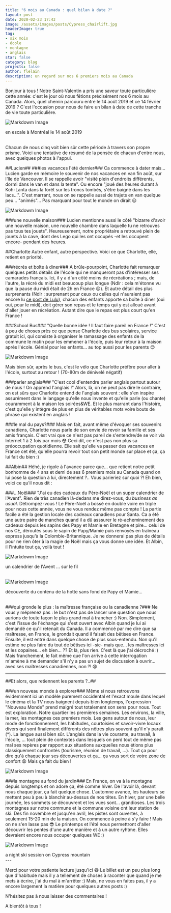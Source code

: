 ```yaml
---
title: "6 mois au Canada : quel bilan à date ?"
layout: post
date: 2020-02-23 17:43
image: /assets/images/posts/Cypress_chairlift.jpg
headerImage: true
tag:
- six mois
- école
- montagne
- anglais
star: false
category: blog
projects: false
author: flelain
description: un regard sur nos 6 premiers mois au Canada
---
```


Bonjour à tous !
Notre Saint-Valentin a pris une saveur toute particulière cette année: c'est le jour où nous fêtions précisément nos 6 mois au Canada. Alors, quel chemin parcouru entre le 14 août 2019 et ce 14 février 2019 ? C'est l'occasion pour nous de faire un bilan à date de cette tranche de vie toute particulière.  

![Markdowm Image](/assets/images/posts/airport_Montreal.jpg)
<figcaption class="caption">en escale à Montréal le 14 août 2019</figcaption>
<br>

Chacun de nous cinq voit bien sûr cette période à travers son propre prisme. Voici une tentative de résumé de la pensée de chacun d'entre nous, avec quelques photos à l'appui.

##Lucien##
###les vacances l'été dernier###
Ca commence à dater mais... Lucien garde en mémoire le souvenir de nos vacances en van fin août, sur l'île de Vancouver. Il se rappelle avoir "visité plein d'endroits différents, dormi dans le van et dans la tente". Ou encore "joué des heures durant à Koh-Lanta dans la forêt sur les troncs tombés, s'être baigné dans les lacs...". C'est marrant, nous on se rappelle aussi de trajets en van quelque peu... "animés"... Pas marquant pour tout le monde on dirait :unamused:

![Markdowm Image](/assets/images/posts/van_camping.jpg)

###une nouvelle maison###
Lucien mentionne aussi le côté "bizarre d'avoir une nouvelle maison, une nouvelle chambre dans laquelle tu ne retrouves pas tous tes jouets". Heureusement, notre propriétaire a retrouvé plein de jouets à la cave, dont des Lego qui les ont occupés -et les occupent encore- pendant des heures.

##Charlotte
Autre enfant, autre perspective. Voici ce que Charlotte, elle, retient en priorité.

###récrés et boîte à diner###
A brûle-pourpoint, Charlotte fait remarquer quelques petits détails de l'école qui ne manqueront pas d'intéresser ses camarades français. Ici, il y a d'un côté moins de récréations ; mais, de l'autre, la récré du midi est beaucoup plus longue (Ndlr : cela m'étonne vu que la pause du midi était de 2h en France :confused:). Et autre détail des plus surprenants (Ndlr : surprenant pour ceux ou celles qui n'auraient pas encore lu <a href="{{ site.url }}/1er-post-Lucien/">ce post de Lulu</a>), chacun des enfants apporte sa boîte à diner (oui oui, pour le midi), doit gérer son repas et le temps qui y est alloué avant d'aller jouer en récréation. Autant dire que le repas est plus court qu'en France !

###School Bus###
"Quelle bonne idée ! Il faut faire pareil en France !" C'est à peu de choses près ce que pense Charlotte des bus scolaires, service gratuit ici, qui consiste à organiser le ramassage des enfants de la commune le matin pour les emmener à l'école, puis leur retour à la maison après l'école. Génial pour les enfants... au top aussi pour les parents :blush:

![Markdowm Image](/assets/images/posts/school_bus.jpg)

Mais bien sûr, après le bus, c'est le vélo que Charlotte préfère pour aller à l'école, surtout au retour ! (70-80m de dénivelé négatif)

###parler anglais###
"C'est cool d'entendre parler anglais partout autour de nous ! On apprend l'anglais !" Alors, là, on ne peut pas dire le contraire, on est sûrs que Charlotte entend de l'anglais souvent : elle s'en inspire assurément dans le langage qu'elle nous invente et qu'elle parle (ou chante) couramment à la maison les soirées&WE. Et le plus marrant dans l'histoire, c'est qu'elle y intègre de plus en plus de véritables mots voire bouts de phrase qui existent en anglais !

###le mal du pays?###
Mais en fait, avant même d'évoquer ses souvenirs canadiens, Charlotte nous parle de son envie de revoir sa famille et ses amis français. C'est vrai que ce n'est pas pareil de s'entendre/de se voir via Internet 1 à 2 fois par mois :flushed: Ceci dit, ce n'est pas non plus sa préoccupation quotidienne. Elle sait qu'elle va passer des vacances en France cet été, qu'elle pourra revoir tout son petit monde sur place et ça, ça lui fait du bien :)

##Albin##
Héhé, je rigole à l'avance parce que... que retient notre petit bonhomme de 4 ans et demi de ses 6 premiers mois au Canada quand on lui pose la question à lui, directement ?.. Vous parieriez sur quoi ?! Eh bien, voici ce qu'il nous dit :

###...Noël###
"J'ai eu des cadeaux du Père-Noël et un super calendrier de l'Avent". Rien de très canadien là-dedans me direz-vous, du *business as usual*. Détrompez-vous ! Le Père-Noël a bossé en double voire en triple pour nous cette année, vous ne vous rendez même pas compte ! La partie facile a été la gestion locale des cadeaux canadiens pour Santa. Ca a été une autre paire de manches quand il a dû asssurer le ré-acheminement des cadeaux depuis les sapins des Papy et Mamie en Bretagne et pire... celui de nos CE, déroutés sous le sapin de Papy/Mamie puis renvoyés en traîneau express jusqu'à la Colombie-Britannique. Je ne donnerai pas plus de détails pour ne rien ôter à la magie de Noël mais ça vous donne une idée. Et Albin, il l'intuite tout ça, voilà tout !

![Markdowm Image](/assets/images/posts/Avent_calendar.jpg)
<figcaption class="caption">un calendrier de l'Avent ... sur le fil</figcaption>
<br>

![Markdowm Image](/assets/images/posts/grandma_pa_parcel.jpg)
<figcaption class="caption">découverte du contenu de la hotte sans fond de Papy et Mamie...</figcaption>
<br>

###qui gronde le plus : la maîtresse française ou la canadienne ?###
Ne vous y méprenez pas : le but n'est pas de lancer une question que nous aurions de toute façon le plus grand mal à trancher :) Non. Simplement, c'est l'issue de l'échange qui s'est ouvert avec Albin quand je lui ai demandé ce qu'il retenait du Canada. Il a commencé par me dire que sa maîtresse, en France, le grondait quand il faisait des bêtises en France. Ensuite, il est entré dans quelque chose de plus sous-entendu. Non qu'il estime ne plus faire du tout de bêtises ici -sic- mais que... les maîtresses ici et les copaines... eh bien... ?? Et là, plus rien. C'est là que j'ai décroché :) Mais franchement, le fait même que l'on arrive à cette interrogation m'amène à me demander s'il n'y a pas un sujet de discussion à ouvrir... avec ses maîtresses canadiennes, non ?! :anguished:

---
##Et alors, que retiennent les parents ?..##

###un nouveau monde à explorer###
Même si nous retrouvons évidemment ici un modèle purement occidental et l'exact moule dans lequel le cinéma et la TV nous baignent depuis bien longtemps, l'expression "Nouveau Monde" prend malgré tout totalement son sens pour nous. Tout est exploration. Notre quartier les premières semaines. Les environs, la ville, la mer, les montagnes ces premiers mois. Les gens autour de nous, leur mode de fonctionnement, les habitudes, courtoisies et savoir-vivre locaux divers qui sont finalement différents des nôtres plus souvent qu'il n'y paraît (\*). La langue aussi bien sûr. L'anglais dans la vie courante, au travail, à l'école, ... tout plein de contextes dans lesquels on perd tout de même pas mal ses repères par rapport aux situations auxquelles nous étions plus classiquement confrontés (tourisme, réunion de travail, ...). Tout ça pour dire qu'à chaque jour ses découvertes et ça... ça vous sort de votre zone de confort :frowning: Mais ça fait du bien !

![Markdowm Image](/assets/images/posts/Vancouver_city.jpg)

###la montagne au fond du jardin###
En France, on va à la montagne depuis longtemps et on adore ça, été comme hiver. De l'avoir là, devant nous chaque jour, ça fait quelque chose. L'automne avance, les hauteurs se mettent peu à peu à blanchir au-dessus de nos têtes. En hiver, par une belle journée, les sommets se découvrent et les vues sont... grandioses. Les trois montagnes sur notre commune et la commune voisine ont leur station de ski. Dès fin novembre et jusqu'en avril, les pistes sont ouvertes, à seulement 15-20 min de la maison. On commence à peine à s'y faire !  Mais on ne s'en lasse pas :sunglasses:
Le printemps et l'été nous permettront d'aller découvrir les pentes d'une autre manière et à un autre ryhtme. Elles devraient encore nous occuper quelques WE :)

![Markdowm Image](/assets/images/posts/Cypress_night_Vancouver.jpg)
<figcaption class="caption">a night ski session on Cypress mountain</figcaption>
---

Merci pour votre patiente lecture jusqu'ici :sweat_smile: Le billet est un peu plus long que d'habitude mais il y a tellement de choses à raconter que quand je me mets à écrire, j'ai du mal à m'arrêter :) Mais, ne vous en faites pas, il y a encore largement la matière pour quelques autres posts :)

N'hésitez pas à nous laisser des commentaires !

A bientôt à tous !
